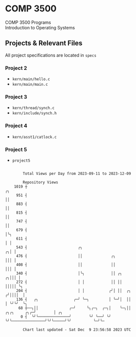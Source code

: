 # COMP 3500
COMP 3500 Programs  
Introduction to Operating Systems  
## Projects & Relevant Files
All project specifications are located in `specs`
### Project 2
- `kern/main/hello.c`
- `kern/main/main.c`
### Project 3
- `kern/thread/synch.c`
- `kern/include/synch.h`
### Project 4
- `kern/asst1/catlock.c`
### Project 5
- `project5`

```

        Total Views per Day from 2023-09-11 to 2023-12-09

        Repository Views
    1019 ┼                                                                                ╭╮
     951 ┤                                                                                ││
     883 ┤                                                                                ││
     815 ┤                                                                                ││
     747 ┤                                                                                ││
     679 ┤                                                                                │╰╮
     611 ┤                                                                                │ │
     543 ┤                       ╭╮                                                     ╭╮│ │
     476 ┤                       ││             ╭╮                                      │││ │
     408 ┤                       ││             ││                                      │││ │
     340 ┤                       │╰╮            ││ ╭╮                                 ╭╮│││ │
     272 ┤                       │ │            ││ ││                                 │││││ ╰╮
     204 ┤                       │ │           ╭╯│ ││  ╭╮                            ╭╯││││  │
     136 ┤   ╭╮                ╭─╯ ╰─╮         │ ╰─╯│  ││                            │ ╰╯╰╯  ╰╮
      68 ┼──╮││              ╭─╯     ╰╮╭─╮  ╭─╮│    ╰─╮││               ╭╮╭╮     ╭╮╭─╯        │ ╭╮
       0 ┤  ╰╯╰──────────────╯        ╰╯ ╰──╯ ╰╯      ╰╯╰───────────────╯╰╯╰─────╯╰╯          ╰─╯╰─

        Chart last updated - Sat Dec  9 23:56:58 2023 UTC
        
```

